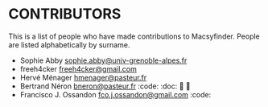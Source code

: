 CONTRIBUTORS
============

This is a list of people who have made contributions to Macsyfinder.
People are listed alphabetically by surname.

* Sophie Abby <sophie.abby@univ-grenoble-alpes.fr>
* freeh4cker <freeh4cker@gmail.com>
* Hervé Ménager <hmenager@pasteur.fr>
* Bertrand Néron <bneron@pasteur.fr> :code: :doc: :art: :santa:
* Francisco J. Ossandon <fco.j.ossandon@gmail.com> :code: